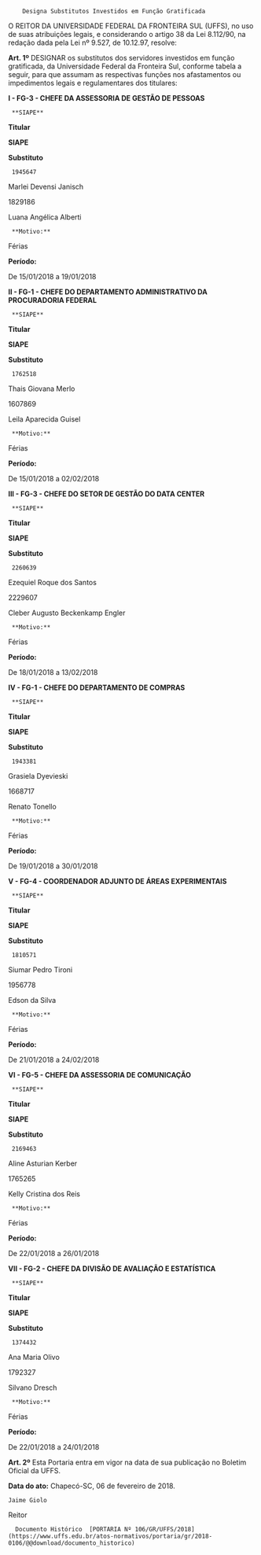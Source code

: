         Designa Substitutos Investidos em Função Gratificada  

O REITOR DA UNIVERSIDADE FEDERAL DA FRONTEIRA SUL (UFFS), no uso de suas atribuições legais, e considerando o artigo 38 da Lei 8.112/90, na redação dada pela Lei nº 9.527, de 10.12.97, resolve:

  

 **Art. 1º** DESIGNAR os substitutos dos servidores investidos em função gratificada, da Universidade Federal da Fronteira Sul, conforme tabela a seguir, para que assumam as respectivas funções nos afastamentos ou impedimentos legais e regulamentares dos titulares:

 **I - FG-3 - CHEFE DA ASSESSORIA DE GESTÃO DE PESSOAS**

     **SIAPE**

   **Titular**

   **SIAPE**

   **Substituto**

     1945647

   Marlei Devensi Janisch

   1829186

   Luana Angélica Alberti

     **Motivo:**

   Férias

   **Período:**

   De 15/01/2018 a 19/01/2018

      

 **II - FG-1 - CHEFE DO DEPARTAMENTO ADMINISTRATIVO DA PROCURADORIA FEDERAL**

     **SIAPE**

   **Titular**

   **SIAPE**

   **Substituto**

     1762518

   Thais Giovana Merlo

   1607869

   Leila Aparecida Guisel

     **Motivo:**

   Férias

   **Período:**

   De 15/01/2018 a 02/02/2018

      

 **III - FG-3 - CHEFE DO SETOR DE GESTÃO DO DATA CENTER**

     **SIAPE**

   **Titular**

   **SIAPE**

   **Substituto**

     2260639

   Ezequiel Roque dos Santos

   2229607

   Cleber Augusto Beckenkamp Engler

     **Motivo:**

   Férias

   **Período:**

   De 18/01/2018 a 13/02/2018

      

 **IV - FG-1 - CHEFE DO DEPARTAMENTO DE COMPRAS**

     **SIAPE**

   **Titular**

   **SIAPE**

   **Substituto**

     1943381

   Grasiela Dyevieski

   1668717

   Renato Tonello

     **Motivo:**

   Férias

   **Período:**

   De 19/01/2018 a 30/01/2018

      

 **V - FG-4 - COORDENADOR ADJUNTO DE ÁREAS EXPERIMENTAIS**

     **SIAPE**

   **Titular**

   **SIAPE**

   **Substituto**

     1810571

   Siumar Pedro Tironi

   1956778

   Edson da Silva

     **Motivo:**

   Férias

   **Período:**

   De 21/01/2018 a 24/02/2018

      

 **VI - FG-5 - CHEFE DA ASSESSORIA DE COMUNICAÇÃO**

     **SIAPE**

   **Titular**

   **SIAPE**

   **Substituto**

     2169463

   Aline Asturian Kerber

   1765265

   Kelly Cristina dos Reis

     **Motivo:**

   Férias

   **Período:**

   De 22/01/2018 a 26/01/2018

      

 **VII - FG-2 - CHEFE DA DIVISÃO DE AVALIAÇÃO E ESTATÍSTICA**

     **SIAPE**

   **Titular**

   **SIAPE**

   **Substituto**

     1374432

   Ana Maria Olivo

   1792327

   Silvano Dresch

     **Motivo:**

   Férias

   **Período:**

   De 22/01/2018 a 24/01/2018

      

 **Art. 2º** Esta Portaria entra em vigor na data de sua publicação no Boletim Oficial da UFFS.

   **Data do ato:** Chapecó-SC, 06 de fevereiro de 2018.   
 

    Jaime Giolo   
 Reitor 

      Documento Histórico  [PORTARIA Nº 106/GR/UFFS/2018](https://www.uffs.edu.br/atos-normativos/portaria/gr/2018-0106/@@download/documento_historico)     
      